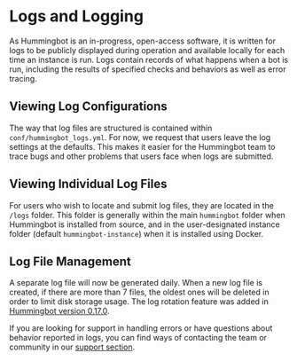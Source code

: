 # Logs and Logging

As Hummingbot is an in-progress, open-access software, it is written for logs to be publicly displayed during operation and available locally for each time an instance is run. Logs contain records of what happens when a bot is run, including the results of specified checks and behaviors as well as error tracing.

## Viewing Log Configurations

The way that log files are structured is contained within `conf/hummingbot_logs.yml`. For now, we request that users leave the log settings at the defaults. This makes it easier for the Hummingbot team to trace bugs and other problems that users face when logs are submitted.

## Viewing Individual Log Files

For users who wish to locate and submit log files, they are located in the `/logs` folder. This folder is generally within the main `hummingbot` folder when Hummingbot is installed from source, and in the user-designated instance folder (default `hummingbot-instance`) when it is installed using Docker.

## Log File Management

A separate log file will now be generated daily. When a new log file is created, if there are more than 7 files, the oldest ones will be deleted in order to limit disk storage usage. The log rotation feature was added in [Hummingbot version 0.17.0](https://docs.hummingbot.io/release-notes/0.17.0/#log-file-management-data-storage).

If you are looking for support in handling errors or have questions about behavior reported in logs, you can find ways of contacting the team or community in our [support section](/support).
